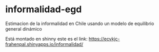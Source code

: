 # informalidad-egd
Estimacion de la informalidad en Chile usando un modelo de equilibrio general dinámico

Está montado en shinny este es el link:
https://ecvkjc-frahenpal.shinyapps.io/informalidad/
